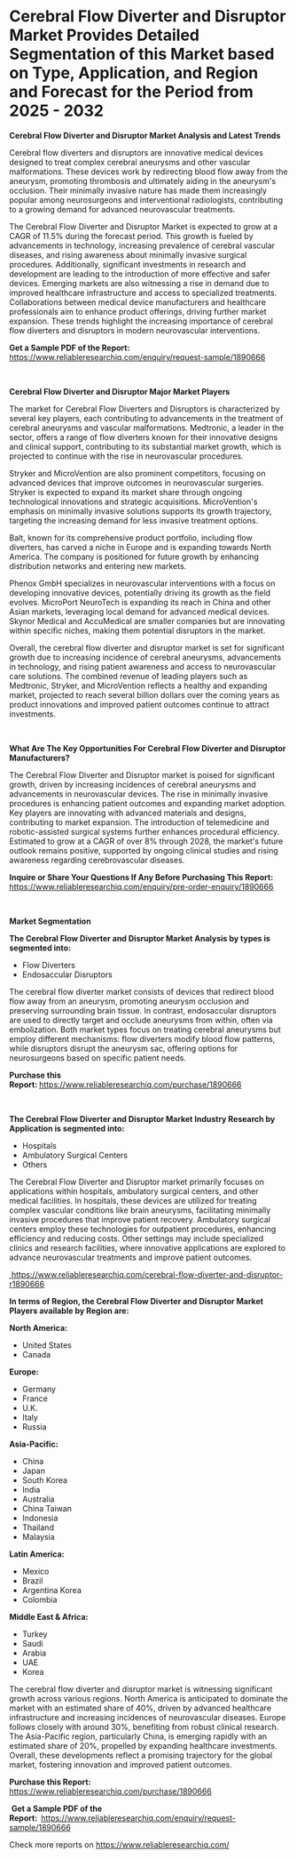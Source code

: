 <p><h1>Cerebral Flow Diverter and Disruptor Market Provides Detailed Segmentation of this Market based on Type, Application, and Region and Forecast for the Period from 2025 - 2032</h1></p><p><strong>Cerebral Flow Diverter and Disruptor Market Analysis and Latest Trends</strong></p>
<p><p>Cerebral flow diverters and disruptors are innovative medical devices designed to treat complex cerebral aneurysms and other vascular malformations. These devices work by redirecting blood flow away from the aneurysm, promoting thrombosis and ultimately aiding in the aneurysm's occlusion. Their minimally invasive nature has made them increasingly popular among neurosurgeons and interventional radiologists, contributing to a growing demand for advanced neurovascular treatments.</p><p>The Cerebral Flow Diverter and Disruptor Market is expected to grow at a CAGR of 11.5% during the forecast period. This growth is fueled by advancements in technology, increasing prevalence of cerebral vascular diseases, and rising awareness about minimally invasive surgical procedures. Additionally, significant investments in research and development are leading to the introduction of more effective and safer devices. Emerging markets are also witnessing a rise in demand due to improved healthcare infrastructure and access to specialized treatments. Collaborations between medical device manufacturers and healthcare professionals aim to enhance product offerings, driving further market expansion. These trends highlight the increasing importance of cerebral flow diverters and disruptors in modern neurovascular interventions.</p></p>
<p><strong>Get a Sample PDF of the Report:&nbsp;</strong> <a href="https://www.reliableresearchiq.com/enquiry/request-sample/1890666?utm_campaign=3113&utm_medium=2&utm_source=Github&utm_content=ia&utm_term=05032025&utm_id=cerebral-flow-diverter-and-disruptor">https://www.reliableresearchiq.com/enquiry/request-sample/1890666</a></p>
<p>&nbsp;</p>
<p><strong>Cerebral Flow Diverter and Disruptor Major Market Players</strong></p>
<p><p>The market for Cerebral Flow Diverters and Disruptors is characterized by several key players, each contributing to advancements in the treatment of cerebral aneurysms and vascular malformations. Medtronic, a leader in the sector, offers a range of flow diverters known for their innovative designs and clinical support, contributing to its substantial market growth, which is projected to continue with the rise in neurovascular procedures. </p><p>Stryker and MicroVention are also prominent competitors, focusing on advanced devices that improve outcomes in neurovascular surgeries. Stryker is expected to expand its market share through ongoing technological innovations and strategic acquisitions. MicroVention's emphasis on minimally invasive solutions supports its growth trajectory, targeting the increasing demand for less invasive treatment options. </p><p>Balt, known for its comprehensive product portfolio, including flow diverters, has carved a niche in Europe and is expanding towards North America. The company is positioned for future growth by enhancing distribution networks and entering new markets. </p><p>Phenox GmbH specializes in neurovascular interventions with a focus on developing innovative devices, potentially driving its growth as the field evolves. MicroPort NeuroTech is expanding its reach in China and other Asian markets, leveraging local demand for advanced medical devices. Skynor Medical and AccuMedical are smaller companies but are innovating within specific niches, making them potential disruptors in the market.</p><p>Overall, the cerebral flow diverter and disruptor market is set for significant growth due to increasing incidence of cerebral aneurysms, advancements in technology, and rising patient awareness and access to neurovascular care solutions. The combined revenue of leading players such as Medtronic, Stryker, and MicroVention reflects a healthy and expanding market, projected to reach several billion dollars over the coming years as product innovations and improved patient outcomes continue to attract investments.</p></p>
<p>&nbsp;</p>
<p><strong>What Are The Key Opportunities For Cerebral Flow Diverter and Disruptor Manufacturers?</strong></p>
<p><p>The Cerebral Flow Diverter and Disruptor market is poised for significant growth, driven by increasing incidences of cerebral aneurysms and advancements in neurovascular devices. The rise in minimally invasive procedures is enhancing patient outcomes and expanding market adoption. Key players are innovating with advanced materials and designs, contributing to market expansion. The introduction of telemedicine and robotic-assisted surgical systems further enhances procedural efficiency. Estimated to grow at a CAGR of over 8% through 2028, the market's future outlook remains positive, supported by ongoing clinical studies and rising awareness regarding cerebrovascular diseases.</p></p>
<p><strong>Inquire or Share Your Questions If Any Before Purchasing This Report:</strong> <a href="https://www.reliableresearchiq.com/enquiry/pre-order-enquiry/1890666?utm_campaign=3113&utm_medium=2&utm_source=Github&utm_content=ia&utm_term=05032025&utm_id=cerebral-flow-diverter-and-disruptor">https://www.reliableresearchiq.com/enquiry/pre-order-enquiry/1890666</a></p>
<p>&nbsp;</p>
<p><strong>Market Segmentation</strong></p>
<p><strong>The Cerebral Flow Diverter and Disruptor Market Analysis by types is segmented into:</strong></p>
<p><ul><li>Flow Diverters</li><li>Endosaccular Disruptors</li></ul></p>
<p><p>The cerebral flow diverter market consists of devices that redirect blood flow away from an aneurysm, promoting aneurysm occlusion and preserving surrounding brain tissue. In contrast, endosaccular disruptors are used to directly target and occlude aneurysms from within, often via embolization. Both market types focus on treating cerebral aneurysms but employ different mechanisms: flow diverters modify blood flow patterns, while disruptors disrupt the aneurysm sac, offering options for neurosurgeons based on specific patient needs.</p></p>
<p><strong>Purchase this Report:&nbsp;</strong><a href="https://www.reliableresearchiq.com/purchase/1890666?utm_campaign=3113&utm_medium=2&utm_source=Github&utm_content=ia&utm_term=05032025&utm_id=cerebral-flow-diverter-and-disruptor">https://www.reliableresearchiq.com/purchase/1890666</a></p>
<p>&nbsp;</p>
<p><strong>The Cerebral Flow Diverter and Disruptor Market Industry Research by Application is segmented into:</strong></p>
<p><ul><li>Hospitals</li><li>Ambulatory Surgical Centers</li><li>Others</li></ul></p>
<p><p>The Cerebral Flow Diverter and Disruptor market primarily focuses on applications within hospitals, ambulatory surgical centers, and other medical facilities. In hospitals, these devices are utilized for treating complex vascular conditions like brain aneurysms, facilitating minimally invasive procedures that improve patient recovery. Ambulatory surgical centers employ these technologies for outpatient procedures, enhancing efficiency and reducing costs. Other settings may include specialized clinics and research facilities, where innovative applications are explored to advance neurovascular treatments and improve patient outcomes.</p></p>
<p><a href="https://www.reliableresearchiq.com/cerebral-flow-diverter-and-disruptor-r1890666?utm_campaign=3113&utm_medium=2&utm_source=Github&utm_content=ia&utm_term=05032025&utm_id=cerebral-flow-diverter-and-disruptor">&nbsp;https://www.reliableresearchiq.com/cerebral-flow-diverter-and-disruptor-r1890666</a></p>
<p><strong>In terms of Region, the Cerebral Flow Diverter and Disruptor Market Players available by Region are:</strong></p>
<p>
    <p> <strong> North America: </strong>
        <ul>
            <li>United States</li>
            <li>Canada</li>
        </ul>
        </p> 
    <p> <strong> Europe: </strong>
        <ul>
            <li>Germany</li>
            <li>France</li>
            <li>U.K.</li>
            <li>Italy</li>
            <li>Russia</li>
        </ul>
        </p> 
    <p> <strong> Asia-Pacific: </strong>
        <ul>
            <li>China</li>
            <li>Japan</li>
            <li>South Korea</li>
            <li>India</li>
            <li>Australia</li>
            <li>China Taiwan</li>
            <li>Indonesia</li>
            <li>Thailand</li>
            <li>Malaysia</li>
        </ul>
        </p> 
    <p> <strong> Latin America: </strong>
        <ul>
            <li>Mexico</li>
            <li>Brazil</li>
            <li>Argentina Korea</li>
            <li>Colombia</li>
        </ul>
        </p> 
    <p> <strong> Middle East & Africa: </strong>
        <ul>
            <li>Turkey</li>
            <li>Saudi</li>
            <li>Arabia</li>
            <li>UAE</li>
            <li>Korea</li>
        </ul>
    </p>
    </p>
<p><p>The cerebral flow diverter and disruptor market is witnessing significant growth across various regions. North America is anticipated to dominate the market with an estimated share of 40%, driven by advanced healthcare infrastructure and increasing incidences of neurovascular diseases. Europe follows closely with around 30%, benefiting from robust clinical research. The Asia-Pacific region, particularly China, is emerging rapidly with an estimated share of 20%, propelled by expanding healthcare investments. Overall, these developments reflect a promising trajectory for the global market, fostering innovation and improved patient outcomes.</p></p>
<p><strong>Purchase this Report: </strong><a href="https://www.reliableresearchiq.com/purchase/1890666?utm_campaign=3113&utm_medium=2&utm_source=Github&utm_content=ia&utm_term=05032025&utm_id=cerebral-flow-diverter-and-disruptor">https://www.reliableresearchiq.com/purchase/1890666</a></p>
<p>&nbsp;<strong>Get a Sample PDF of the Report:&nbsp;&nbsp;</strong><a href="https://www.reliableresearchiq.com/enquiry/request-sample/1890666?utm_campaign=3113&utm_medium=2&utm_source=Github&utm_content=ia&utm_term=05032025&utm_id=cerebral-flow-diverter-and-disruptor">https://www.reliableresearchiq.com/enquiry/request-sample/1890666</a></p>
<p><strong></strong></p>
<p>Check more reports on <a href="https://www.reliableresearchiq.com/?utm_campaign=3113&utm_medium=2&utm_source=Github&utm_content=ia&utm_term=05032025&utm_id=cerebral-flow-diverter-and-disruptor">https://www.reliableresearchiq.com/</a></p>